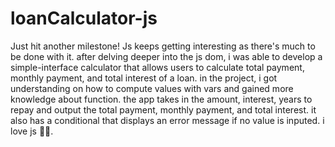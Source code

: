 # loanCalculator-js
Just hit another milestone!
Js keeps getting interesting as there's much to be done with it. after delving deeper into the js dom, i was able to develop a simple-interface calculator that allows users to calculate total payment, monthly payment, and total interest of a loan. in the project, i got understanding on how to compute values with vars and gained more knowledge about function. the app takes in the amount, interest, years to repay and output the total payment, monthly payment, and total interest. it also has a conditional that displays an error message if no value is inputed. i love js 🥳😊.
